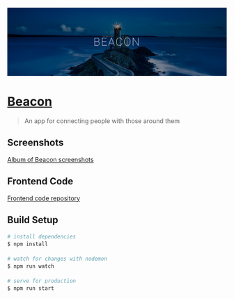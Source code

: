 ![Beacon header](./readme-header.png)

# [Beacon](https://ck-beacon-frontend.herokuapp.com/)

> An app for connecting people with those around them

## Screenshots

[Album of Beacon screenshots](https://imgur.com/a/09qxb)

## Frontend Code

[Frontend code repository](https://github.com/ClaytonKinder/beacon-frontend)

## Build Setup

``` bash
# install dependencies
$ npm install

# watch for changes with nodemon
$ npm run watch

# serve for production
$ npm run start
```
